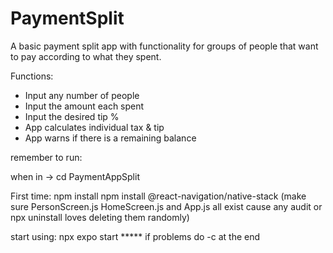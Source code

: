 # PaymentSplit

A basic payment split app with functionality for groups of people that want to pay according to what they spent.

Functions:
* Input any number of people
* Input the amount each spent
* Input the desired tip %
* App calculates individual tax & tip
* App warns if there is a remaining balance


remember to run:

when in -> cd PaymentAppSplit

First time:
npm install
npm install @react-navigation/native-stack
(make sure PersonScreen.js HomeScreen.js and App.js all exist cause any audit or npx uninstall loves deleting them randomly)

start using:
npx expo start   ***** if problems do -c at the end
